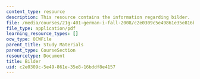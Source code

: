 ```yaml
---
content_type: resource
description: This resource contains the information regarding bilder.
file: /media/courses/21g-401-german-i-fall-2008/c2e0309c5e49861e35e816bddf8e4157_MIT21G_401F08_bilder_rf.pdf
file_type: application/pdf
learning_resource_types: []
ocw_type: OCWFile
parent_title: Study Materials
parent_type: CourseSection
resourcetype: Document
title: Bilder
uid: c2e0309c-5e49-861e-35e8-16bddf8e4157
---
```


